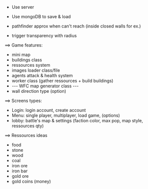 
   - Use server
   - Use mongoDB to save & load
   
   - pathfinder approx when can't reach (inside closed walls for ex.)
   - trigger transparency with radius


   <!-- Later on -->
   ==> Game features:
   - mini map
   - buildings class
   - ressources system
   - images loader class/file
   - agents attack & health system
   - worker class (gather ressources + build buildings)
   - --- WFC map generator class ---
   - wall direction type (option)


   <!-- Web pages -->
   ==> Screens types:
   - Login: login account, create account
   - Menu:  single player, multiplayer, load game, (options)
   - lobby: battle's map & settings (faction color, max pop, map style, ressources qty)


   <!-- Ressources types -->
   ==> Ressources ideas
   - food
   - stone
   - wood
   - coal
   - iron   ore
   - iron   bar
   - gold   ore
   - gold   coins (money)